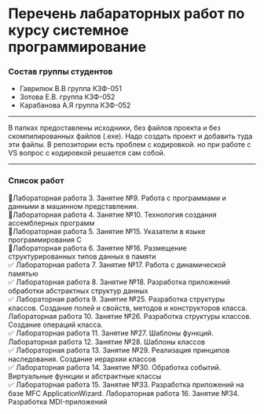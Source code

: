 # Перечень лабараторных работ по курсу системное программирование
### Состав группы студентов
- Гаврилюк В.В группа КЗФ-051
- Зотова Е.В. группа КЗФ-052
- Карабанова А.Я группа КЗФ-052
____
В папках предоставлены исходники, без файлов проекта и без скомпилированных файлов (.exe). Надо создать проект и добавить туда эти файлы. В репозитории есть проблем с кодировкой. но при работе с VS вопрос с кодировкой решается сам собой.
____
### Список работ
:black_square_button:Лабораторная работа 3. Занятие №9. Работа с программами и данными в машинном представлении.    
:black_square_button:Лабораторная работа 4. Занятие №10. Технология создания ассемблерных программ    
:black_square_button:Лабораторная работа 5. Занятие №15. Указатели в языке программирования С    
:black_square_button:Лабораторная работа 6. Занятие №16. Размещение структурированных типов данных в памяти    
:white_check_mark: Лабораторная работа 7. Занятие №17. Работа с динамической памятью    
:white_check_mark: Лабораторная работа 8. Занятие №18. Разработка приложений обработки абстрактных структур данных    
:white_check_mark: Лабораторная работа 9. Занятие №25. Разработка структуры классов. Создание полей и свойств, методов и конструкторов класса. Лабораторная работа 10. Занятие №26. Разработка структуры классов. Создание операций класса.    
:white_check_mark: Лабораторная работа 11. Занятие №27. Шаблоны функций. Лабораторная работа 12. Занятие №28. Шаблоны классов    
:white_check_mark: Лабораторная работа 13. Занятие №29. Реализация принципов наследования. Создание иерархии классов    
:white_check_mark: Лабораторная работа 14. Занятие №30. Обработка событий. Виртуальные функции и абстрактные классы    
:white_check_mark: Лабораторная работа 15. Занятие №33. Разработка приложений на базе MFC ApplicationWizard. Лабораторная работа 16. Занятие №34. Разработка MDI-приложений    

